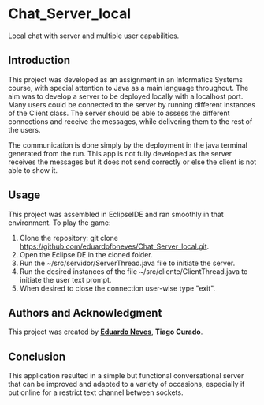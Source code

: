 # Chat_Server_local

Local chat with server and multiple user capabilities.


## **Introduction**

This project was developed as an assignment in an Informatics Systems course, with special attention to Java as a main language throughout. The aim was to develop a server to be deployed locally with a localhost port. Many users could be connected to the server by running different instances of the Client class. The server should be able to assess the different connections and receive the messages, while delivering them to the rest of the users. 

The communication is done simply by the deployment in the java terminal generated from the run. This app is not fully developed as the server receives the messages but it does not send correctly or else the client is not able to show it.

## **Usage** 

This project was assembled in EclipseIDE and ran smoothly in that environment. To play the game:

1. Clone the repository: git clone https://github.com/eduardofbneves/Chat_Server_local.git.
2. Open the EclipseIDE in the cloned folder.
3. Run the ~/src/servidor/ServerThread.java file to initiate the server.
4. Run the desired instances of the file ~/src/cliente/ClientThread.java to initiate the user text prompt.
5. When desired to close the connection user-wise type "exit".

## **Authors and Acknowledgment**

This project was created by **[Eduardo Neves](https://github.com/eduardofbneves)**,  **Tiago Curado**.

## **Conclusion**

This application resulted in a simple but functional conversational server that can be improved and adapted to a variety of occasions, especially if put online for a restrict text channel between sockets.
